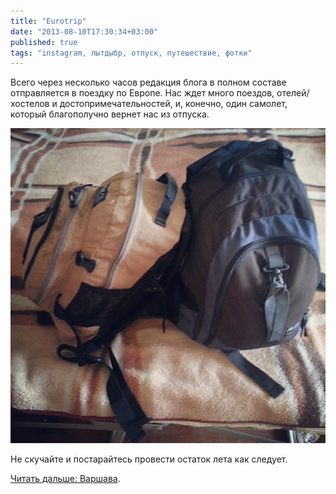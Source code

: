 ```yaml
---
title: "Eurotrip"
date: "2013-08-10T17:30:34+03:00"
published: true
tags: "instagram, лытдыбр, отпуск, путешествие, фотки"
---
```


Всего через несколько часов редакция блога в полном составе отправляется в поездку по Европе. Нас ждет много поездов,
отелей/хостелов и достопримечательностей, и, конечно, один самолет, который благополучно вернет нас из отпуска.

![К отправлению готовы](/images/travel/2013-08-eurotrip/minsk-backpacks.jpg "К отправлению готовы")

Не скучайте и постарайтесь провести остаток лета как следует.

[Читать дальше: Варшава](/post/eurotrip-warsaw).
